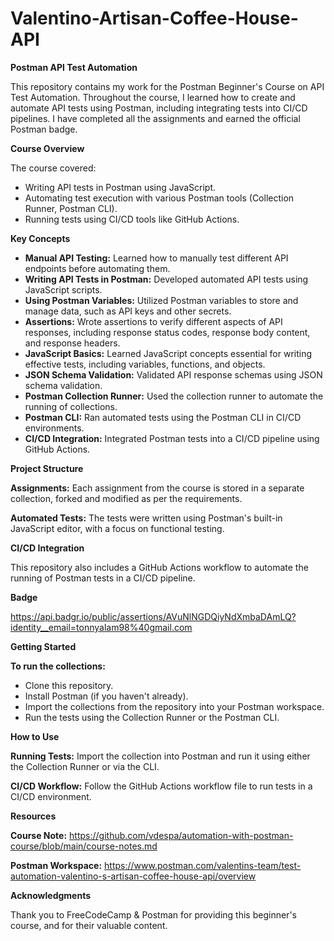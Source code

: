# Valentino-Artisan-Coffee-House-API

**Postman API Test Automation**

This repository contains my work for the Postman Beginner's Course on API Test Automation. Throughout the course, I learned how to create and automate API tests using Postman, including integrating tests into CI/CD pipelines. I have completed all the assignments and earned the official Postman badge.

**Course Overview**

The course covered:

- Writing API tests in Postman using JavaScript.
- Automating test execution with various Postman tools (Collection Runner, Postman CLI).
- Running tests using CI/CD tools like GitHub Actions.
  
**Key Concepts**

- **Manual API Testing:** Learned how to manually test different API endpoints before automating them.
- **Writing API Tests in Postman:** Developed automated API tests using JavaScript scripts.
- **Using Postman Variables:** Utilized Postman variables to store and manage data, such as API keys and other secrets.
- **Assertions:** Wrote assertions to verify different aspects of API responses, including response status codes, response body content, and response headers.
- **JavaScript Basics:** Learned JavaScript concepts essential for writing effective tests, including variables, functions, and objects.
- **JSON Schema Validation:** Validated API response schemas using JSON schema validation.
- **Postman Collection Runner:** Used the collection runner to automate the running of collections.
- **Postman CLI:** Ran automated tests using the Postman CLI in CI/CD environments.
- **CI/CD Integration:** Integrated Postman tests into a CI/CD pipeline using GitHub Actions.
  
**Project Structure**
  
**Assignments:** Each assignment from the course is stored in a separate collection, forked and modified as per the requirements.

**Automated Tests:** The tests were written using Postman's built-in JavaScript editor, with a focus on functional testing.

**CI/CD Integration**

This repository also includes a GitHub Actions workflow to automate the running of Postman tests in a CI/CD pipeline.

**Badge**

https://api.badgr.io/public/assertions/AVuNlNGDQiyNdXmbaDAmLQ?identity__email=tonnyalam98%40gmail.com

**Getting Started**

**To run the collections:**

- Clone this repository.
- Install Postman (if you haven't already).
- Import the collections from the repository into your Postman workspace.
- Run the tests using the Collection Runner or the Postman CLI.

**How to Use**

**Running Tests:** Import the collection into Postman and run it using either the Collection Runner or via the CLI.

**CI/CD Workflow:** Follow the GitHub Actions workflow file to run tests in a CI/CD environment.

**Resources**

**Course Note:** https://github.com/vdespa/automation-with-postman-course/blob/main/course-notes.md

**Postman Workspace:** https://www.postman.com/valentins-team/test-automation-valentino-s-artisan-coffee-house-api/overview

**Acknowledgments**

Thank you to FreeCodeCamp & Postman for providing this beginner's course, and for their valuable content.
